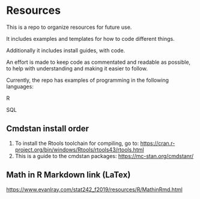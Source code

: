 # Resources
This is a repo to organize resources for future use.

It includes examples and templates for how to code different things.

Additionally it includes install guides, with code. 

An effort is made to keep code as commentated and readable as possible, to help with understanding and making it easier to follow.

Currently, the repo has examples of programming in the following languages:

R

SQL

## Cmdstan install order
1. To install the Rtools toolchain for compiling, go to: https://cran.r-project.org/bin/windows/Rtools/rtools43/rtools.html
2. This is a guide to the cmdstan packages: https://mc-stan.org/cmdstanr/

## Math in R Markdown link (LaTex)
https://www.evanlray.com/stat242_f2019/resources/R/MathinRmd.html
